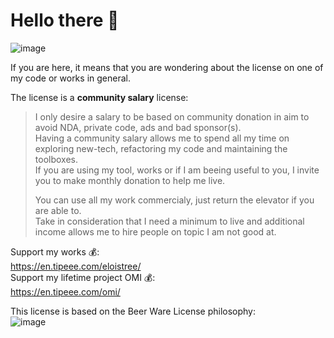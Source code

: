# Hello there 👋
![image](https://user-images.githubusercontent.com/20149493/120363687-b80fd000-c30c-11eb-8b1f-848e74e308ec.png)

If you are here, it means that you are wondering about the license on one of my code or works in general.

The license is a **community salary** license:  

> I only desire a salary to be based on community donation in aim to avoid NDA, private code, ads and bad sponsor(s).     
> Having a community salary allows me to spend all my time on exploring new-tech, refactoring my code and maintaining the toolboxes.  
> If you are using my tool, works or if I am beeing useful to you, I invite you to make monthly donation to help me live.  
>        
> You can use all my work commercialy, just return the elevator if you are able to.     
> Take in consideration that I need a minimum to live and additional income allows me to hire people on topic I am not good at. 

Support my works 💰:   
https://en.tipeee.com/eloistree/   
Support my lifetime project OMI 💰:   
https://en.tipeee.com/omi/   
  
This license is based on the Beer Ware License philosophy:  
![image](https://user-images.githubusercontent.com/20149493/201918551-04c3b696-2abb-4dc2-9ed3-8f03a92663ae.png)
